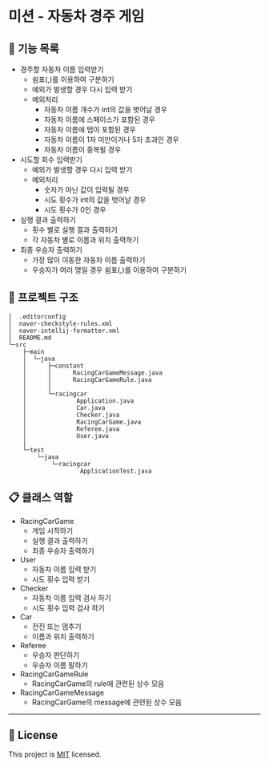 # 미션 - 자동차 경주 게임

## 📝 기능 목록

- 경주할 자동차 이름 입력받기
  - 쉼표(,)를 이용하여 구분하기
  - 예외가 발생할 경우 다시 입력 받기
  - 예외처리
    - 자동차 이름 개수가 int의 값을 벗어날 경우
    - 자동차 이름에 스페이스가 포함된 경우
    - 자동차 이름에 탭이 포함된 경우
    - 자동차 이름이 1자 미만이거나 5자 초과인 경우
    - 자동차 이름이 중복될 경우
- 시도할 회수 입력받기
  - 예외가 발생할 경우 다시 입력 받기
  - 예외처리
    - 숫자가 아닌 값이 입력될 경우
    - 시도 횟수가 int의 값을 벗어날 경우
    - 시도 횟수가 0인 경우
- 실행 결과 출력하기
  - 횟수 별로 실행 결과 출력하기
  - 각 자동차 별로 이름과 위치 출력하기
- 최종 우승자 출력하기
  - 가장 많이 이동한 자동차 이름 출력하기
  - 우승자가 여러 명일 경우 쉼표(,)를 이용하여 구분하기

## 📁 프로젝트 구조
```
│  .editorconfig
│  naver-checkstyle-rules.xml
│  naver-intellij-formatter.xml
│  README.md
└─src
    ├─main
    │  └─java
    │      ├─constant
    │      │      RacingCarGameMessage.java
    │      │      RacingCarGameRule.java
    │      │
    │      └─racingcar
    │              Application.java
    │              Car.java
    │              Checker.java
    │              RacingCarGame.java
    │              Referee.java
    │              User.java
    │
    └─test
        └─java
            └─racingcar
                    ApplicationTest.java
```

## 📋 클래스 역할

- RacingCarGame
  - 게임 시작하기
  - 실행 결과 출력하기
  - 최종 우승자 출력하기
- User
  - 자동차 이름 입력 받기
  - 시도 횟수 입력 받기
- Checker
  - 자동차 이름 입력 검사 하기
  - 시도 횟수 입력 검사 하기
- Car
  - 전진 또는 멈추기
  - 이름과 위치 출력하기
- Referee
  - 우승자 판단하기
  - 우승자 이름 말하기
- RacingCarGameRule
  - RacingCarGame의 rule에 관련된 상수 모음
- RacingCarGameMessage
  - RacingCarGame의 message에 관련된 상수 모음

---

## 📝 License

This project is [MIT](https://github.com/woowacourse/java-baseball-precourse/blob/master/LICENSE) licensed.

